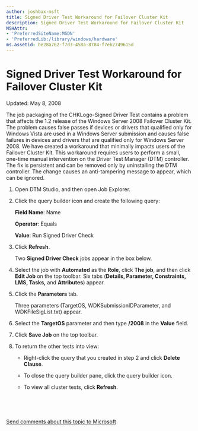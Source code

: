 ```yaml
---
author: joshbax-msft
title: Signed Driver Test Workaround for Failover Cluster Kit
description: Signed Driver Test Workaround for Failover Cluster Kit
MSHAttr:
- 'PreferredSiteName:MSDN'
- 'PreferredLib:/library/windows/hardware'
ms.assetid: be28a762-f7d3-458a-8784-f7eb2749615d
---
```


# Signed Driver Test Workaround for Failover Cluster Kit


Updated: May 8, 2008

The job packaging of the CHKLogo-Signed Driver Test contains a problem that affects the 1.2 release of the Windows Server 2008 Failover Cluster Kit. The problem causes false passes if devices or drivers that qualified only for Windows Vista are used in a Windows Server submission and causes false failures in devices and drivers that are qualified only for Windows Server 2008. We have created a workaround that minimally impacts users of the Failover Cluster Kit. This workaround requires users to perform a small, one-time manual intervention on the Driver Test Manager (DTM) controller. The fix is persistent and can be removed only by uninstalling the DTM controller. The change causes an anti-tampering message to appear, which can be ignored.

1.  Open DTM Studio, and then open Job Explorer.

2.  Click the query builder icon and create the following query:

    **Field Name**: Name

    **Operator**: Equals

    **Value**: Run Signed Driver Check

3.  Click **Refresh**.

    Two **Signed Driver Check** jobs appear in the box below.

4.  Select the job with **Automated** as the **Role**, click **The job**, and then click **Edit Job** on the top toolbar. Six tabs (**Details, Parameter, Constraints, LMS, Tasks,** and **Attributes**) appear.

5.  Click the **Parameters** tab.

    Three parameters (TargetOS, WDKSubmissionIDParameter, and WDKFileSigList.txt) appear.

6.  Select the **TargetOS** parameter and then type **/2008** in the **Value** field.

7.  Click **Save Job** on the top toolbar.

8.  To return the other tests into view:

    -   Right-click the query that you created in step 2 and click **Delete Clause**.

    -   To close the query builder pane, click the query builder icon.

    -   To view all cluster tests, click **Refresh**.

 

 

[Send comments about this topic to Microsoft](mailto:wsddocfb@microsoft.com?subject=Documentation%20feedback%20%5Bp_hck\p_hck%5D:%20Signed%20Driver%20Test%20Workaround%20for%20Failover%20Cluster%20Kit%20%20RELEASE:%20%284/27/2016%29&body=%0A%0APRIVACY%20STATEMENT%0A%0AWe%20use%20your%20feedback%20to%20improve%20the%20documentation.%20We%20don't%20use%20your%20email%20address%20for%20any%20other%20purpose,%20and%20we'll%20remove%20your%20email%20address%20from%20our%20system%20after%20the%20issue%20that%20you're%20reporting%20is%20fixed.%20While%20we're%20working%20to%20fix%20this%20issue,%20we%20might%20send%20you%20an%20email%20message%20to%20ask%20for%20more%20info.%20Later,%20we%20might%20also%20send%20you%20an%20email%20message%20to%20let%20you%20know%20that%20we've%20addressed%20your%20feedback.%0A%0AFor%20more%20info%20about%20Microsoft's%20privacy%20policy,%20see%20http://privacy.microsoft.com/default.aspx. "Send comments about this topic to Microsoft")




